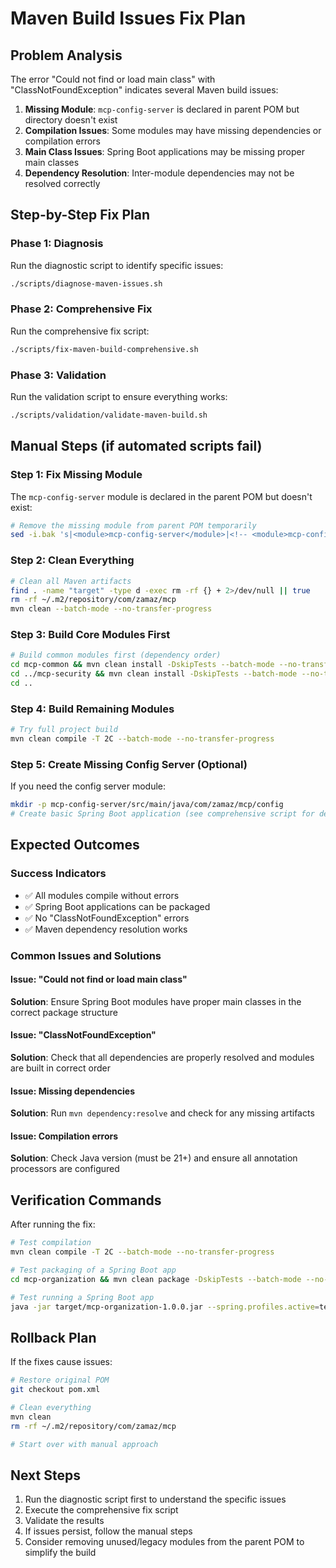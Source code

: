 # Maven Build Issues Fix Plan

## Problem Analysis
The error "Could not find or load main class" with "ClassNotFoundException" indicates several Maven build issues:

1. **Missing Module**: `mcp-config-server` is declared in parent POM but directory doesn't exist
2. **Compilation Issues**: Some modules may have missing dependencies or compilation errors  
3. **Main Class Issues**: Spring Boot applications may be missing proper main classes
4. **Dependency Resolution**: Inter-module dependencies may not be resolved correctly

## Step-by-Step Fix Plan

### Phase 1: Diagnosis
Run the diagnostic script to identify specific issues:
```bash
./scripts/diagnose-maven-issues.sh
```

### Phase 2: Comprehensive Fix
Run the comprehensive fix script:
```bash
./scripts/fix-maven-build-comprehensive.sh
```

### Phase 3: Validation
Run the validation script to ensure everything works:
```bash
./scripts/validation/validate-maven-build.sh
```

## Manual Steps (if automated scripts fail)

### Step 1: Fix Missing Module
The `mcp-config-server` module is declared in the parent POM but doesn't exist:

```bash
# Remove the missing module from parent POM temporarily
sed -i.bak 's|<module>mcp-config-server</module>|<!-- <module>mcp-config-server</module> -->|g' pom.xml
```

### Step 2: Clean Everything
```bash
# Clean all Maven artifacts
find . -name "target" -type d -exec rm -rf {} + 2>/dev/null || true
rm -rf ~/.m2/repository/com/zamaz/mcp
mvn clean --batch-mode --no-transfer-progress
```

### Step 3: Build Core Modules First
```bash
# Build common modules first (dependency order)
cd mcp-common && mvn clean install -DskipTests --batch-mode --no-transfer-progress
cd ../mcp-security && mvn clean install -DskipTests --batch-mode --no-transfer-progress
cd ..
```

### Step 4: Build Remaining Modules
```bash
# Try full project build
mvn clean compile -T 2C --batch-mode --no-transfer-progress
```

### Step 5: Create Missing Config Server (Optional)
If you need the config server module:
```bash
mkdir -p mcp-config-server/src/main/java/com/zamaz/mcp/config
# Create basic Spring Boot application (see comprehensive script for details)
```

## Expected Outcomes

### Success Indicators
- ✅ All modules compile without errors
- ✅ Spring Boot applications can be packaged
- ✅ No "ClassNotFoundException" errors
- ✅ Maven dependency resolution works

### Common Issues and Solutions

#### Issue: "Could not find or load main class"
**Solution**: Ensure Spring Boot modules have proper main classes in the correct package structure

#### Issue: "ClassNotFoundException" 
**Solution**: Check that all dependencies are properly resolved and modules are built in correct order

#### Issue: Missing dependencies
**Solution**: Run `mvn dependency:resolve` and check for any missing artifacts

#### Issue: Compilation errors
**Solution**: Check Java version (must be 21+) and ensure all annotation processors are configured

## Verification Commands

After running the fix:
```bash
# Test compilation
mvn clean compile -T 2C --batch-mode --no-transfer-progress

# Test packaging of a Spring Boot app
cd mcp-organization && mvn clean package -DskipTests --batch-mode --no-transfer-progress

# Test running a Spring Boot app
java -jar target/mcp-organization-1.0.0.jar --spring.profiles.active=test
```

## Rollback Plan

If the fixes cause issues:
```bash
# Restore original POM
git checkout pom.xml

# Clean everything
mvn clean
rm -rf ~/.m2/repository/com/zamaz/mcp

# Start over with manual approach
```

## Next Steps

1. Run the diagnostic script first to understand the specific issues
2. Execute the comprehensive fix script
3. Validate the results
4. If issues persist, follow the manual steps
5. Consider removing unused/legacy modules from the parent POM to simplify the build